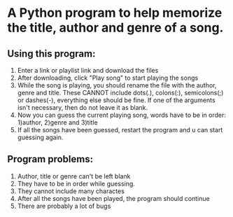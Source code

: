 # A Python program to help memorize the title, author and genre of a song.

## Using this program:

1. Enter a link or playlist link and download the files
2. After downloading, click "Play song" to start playing the songs
3. While the song is playing, you should rename the file with the author, genre and title. These CANNOT include dots(.), colons(:), semicolons(;) or dashes(-), everything else should be fine. If one of the arguments isn't necessary, then do not leave it as blank.
4. Now you can guess the current playing song, words have to be in order: 1)author, 2)genre and 3)title
5. If all the songs have been guessed, restart the program and u can start guessing again.

## Program problems:

1. Author, title or genre can't be left blank
2. They have to be in order while guessing.
3. They cannot include many charactes
4. After all the songs have been played, the program should continue
5. There are probably a lot of bugs
